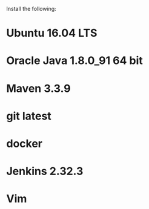 Install the following:

# Ubuntu 16.04 LTS
# Oracle Java 1.8.0_91 64 bit
# Maven 3.3.9
# git latest
# docker
# Jenkins 2.32.3
# Vim
